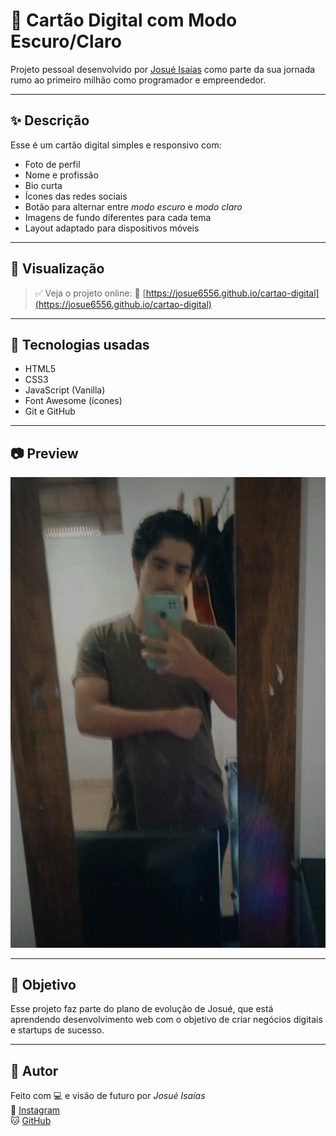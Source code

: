 # 💼 Cartão Digital com Modo Escuro/Claro

Projeto pessoal desenvolvido por [Josué Isaías](https://www.instagram.com/js_torres17k/) como parte da sua jornada rumo ao primeiro milhão como programador e empreendedor.

---

## ✨ Descrição

Esse é um cartão digital simples e responsivo com:

- Foto de perfil
- Nome e profissão
- Bio curta
- Ícones das redes sociais
- Botão para alternar entre *modo escuro* e *modo claro*
- Imagens de fundo diferentes para cada tema
- Layout adaptado para dispositivos móveis

---

## 📱 Visualização

> ✅ Veja o projeto online:
🔗 [https://josue6556.github.io/cartao-digital](https://josue6556.github.io/cartao-digital)  


---

## 🧰 Tecnologias usadas

- HTML5
- CSS3
- JavaScript (Vanilla)
- Font Awesome (ícones)
- Git e GitHub

---

## 📷 Preview

![Preview do projeto](./assets/eu2.png.jpg)

---

## 📌 Objetivo

Esse projeto faz parte do plano de evolução de Josué, que está aprendendo desenvolvimento web com o objetivo de criar negócios digitais e startups de sucesso.

---

## 🚀 Autor

Feito com 💻 e visão de futuro por *Josué Isaías*  
📲 [Instagram](https://www.instagram.com/js_torres17k/)  
🐱 [GitHub](https://github.com/Josue6556)
